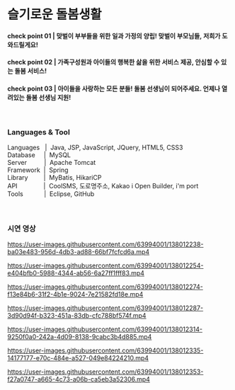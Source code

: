 <h1>슬기로운 돌봄생활</h1>

<h4>check point 01 | 맞벌이 부부들을 위한 일과 가정의 양립! 맞벌이 부모님들, 저희가 도와드릴게요!</h4>
<h4>check point 02 | 가족구성원과 아이들의 행복한 삶을 위한 서비스 제공, 안심할 수 있는 돌봄 서비스!</h4>
<h4>check point 03 | 아이들을 사랑하는 모든 분들! 돌봄 선생님이 되어주세요. 언제나 열려있는 돌봄 선생님 지원!</h4>
<br>


<h3>Languages & Tool</h3>
Languages&nbsp;&nbsp; | &nbsp;Java, JSP, JavaScript, JQuery, HTML5, CSS3<br>
Database&nbsp;&nbsp;&nbsp;&nbsp; | &nbsp;MySQL<br>
Server&nbsp;&nbsp;&nbsp;&nbsp;&nbsp;&nbsp;&nbsp;&nbsp;&nbsp; | &nbsp;Apache Tomcat<br>
Framework&nbsp; | &nbsp;Spring<br>
Library&nbsp;&nbsp;&nbsp;&nbsp;&nbsp;&nbsp;&nbsp;&nbsp;&nbsp;| &nbsp;MyBatis, HikariCP<br>
API&nbsp;&nbsp;&nbsp;&nbsp;&nbsp;&nbsp;&nbsp;&nbsp;&nbsp;&nbsp;&nbsp;&nbsp;&nbsp;&nbsp; | &nbsp;CoolSMS, 도로명주소, Kakao i Open Builder, i'm port<br>
Tools&nbsp;&nbsp;&nbsp;&nbsp;&nbsp;&nbsp;&nbsp;&nbsp;&nbsp;&nbsp;&nbsp; | &nbsp;Eclipse, GitHub<br>
<br><br>


<h3>시연 영상</h3>

https://user-images.githubusercontent.com/63994001/138012238-ba03e483-956d-4db3-ad88-66bf7fcfcd6a.mp4


https://user-images.githubusercontent.com/63994001/138012254-e404bfb0-5988-4344-ab56-6a27ff1fff83.mp4


https://user-images.githubusercontent.com/63994001/138012274-f13e84b6-31f2-4b1e-9024-7e21582fd18e.mp4


https://user-images.githubusercontent.com/63994001/138012287-3d90d94f-b323-451a-83db-cfc788bf574f.mp4


https://user-images.githubusercontent.com/63994001/138012314-9250f0a0-242a-4d09-8138-9cabc3b4d885.mp4


https://user-images.githubusercontent.com/63994001/138012335-14177177-e70c-484e-a527-049e84224210.mp4


https://user-images.githubusercontent.com/63994001/138012353-f27a0747-a665-4c73-a06b-ca5eb3a52306.mp4
